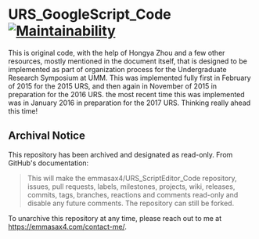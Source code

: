 # URS_GoogleScript_Code [![Maintainability](https://api.codeclimate.com/v1/badges/887c67c8d67e95d1842f/maintainability)](https://codeclimate.com/github/emmasax1/URS_ScriptEditor_Code/maintainability)

This is original code, with the help of Hongya Zhou and a few other resources, mostly mentioned in the document itself, that is designed to be implemented as part of organization process for the Undergraduate Research Symposium at UMM. This was implemented fully first in February of 2015 for the 2015 URS, and then again in November of 2015 in preparation for the 2016 URS. the most recent time this was implemented was in January 2016 in preparation for the 2017 URS. Thinking really ahead this time!

## Archival Notice

This repository has been archived and designated as read-only. From GitHub's documentation:

> This will make the emmasax4/URS_ScriptEditor_Code repository, issues, pull requests, labels, milestones, projects, wiki, releases, commits, tags, branches, reactions and comments read-only and disable any future comments. The repository can still be forked.

To unarchive this repository at any time, please reach out to me at https://emmasax4.com/contact-me/.
